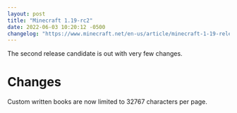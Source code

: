 ```yaml
---
layout: post
title: "Minecraft 1.19-rc2"
date: 2022-06-03 10:20:12 -0500
changelog: "https://www.minecraft.net/en-us/article/minecraft-1-19-release-candidate-1"
---
```


The second release candidate is out with very few changes.

# Changes

Custom written books are now limited to 32767 characters per page.


